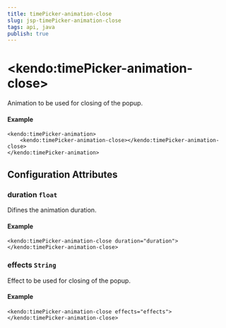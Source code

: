 ```yaml
---
title: timePicker-animation-close
slug: jsp-timePicker-animation-close
tags: api, java
publish: true
---
```


# \<kendo:timePicker-animation-close\>

Animation to be used for closing of the popup.

#### Example
    <kendo:timePicker-animation>
        <kendo:timePicker-animation-close></kendo:timePicker-animation-close>
    </kendo:timePicker-animation>

## Configuration Attributes

### duration `float`

Difines the animation duration.

#### Example
    <kendo:timePicker-animation-close duration="duration">
    </kendo:timePicker-animation-close>

### effects `String`

Effect to be used for closing of the popup.

#### Example
    <kendo:timePicker-animation-close effects="effects">
    </kendo:timePicker-animation-close>

